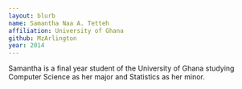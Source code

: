 ```yaml
---
layout: blurb
name: Samantha Naa A. Tetteh
affiliation: University of Ghana
github: MzArlington
year: 2014
---
```


Samantha is a final year student of the University of Ghana studying Computer Science as her major and Statistics as her minor. 
